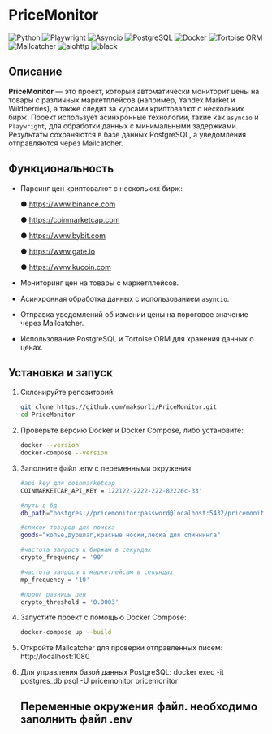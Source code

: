 # PriceMonitor
![Python](https://img.shields.io/badge/Python-3.10-blue?style=flat&logo=python)
![Playwright](https://img.shields.io/badge/Playwright-1.47.0-green?style=flat&logo=microsoft-edge)
![Asyncio](https://img.shields.io/badge/Asyncio-3.4.3-orange?style=flat&logo=python)
![PostgreSQL](https://img.shields.io/badge/PostgreSQL-14-blue?style=flat&logo=postgresql)
![Docker](https://img.shields.io/badge/Docker-20.10-blue?style=flat&logo=docker)
![Tortoise ORM](https://img.shields.io/badge/Tortoise%20ORM-0.21.6-green?style=flat&logo=python)
![Mailcatcher](https://img.shields.io/badge/Mailcatcher-1080-orange?style=flat&logo=mailcatcher)
![aiohttp](https://img.shields.io/badge/aiohttp-3.10.5-blue?style=flat&logo=aiohttp)
![black](https://img.shields.io/badge/black-24.8.0-black?style=flat&logo=python)

## Описание

**PriceMonitor** — это проект, который автоматически мониторит цены на товары с различных маркетплейсов (например, Yandex Market и Wildberries), а также следит за курсами криптовалют с нескольких бирж. Проект использует асинхронные технологии, такие как `asyncio` и `Playwright`, для обработки данных с минимальными задержками. Результаты сохраняются в базе данных PostgreSQL, а уведомления отправляются через Mailcatcher.

## Функциональность
- Парсинг цен криптовалют с нескольких бирж:

    ●   https://www.binance.com

    ●   https://coinmarketcap.com

    ●   https://www.bybit.com

    ●   https://www.gate.io

    ●   https://www.kucoin.com

- Мониторинг цен на товары с маркетплейсов.

- Асинхронная обработка данных с использованием `asyncio`.
- Отправка уведомлений об измении цены на пороговое значение через Mailcatcher.
- Использование PostgreSQL и Tortoise ORM  для хранения данных о ценах.

 ## Установка и запуск

1. Склонируйте репозиторий:

   ```bash
   git clone https://github.com/maksorli/PriceMonitor.git
   cd PriceMonitor

2. Проверьте версию Docker и Docker Compose, либо установите:
    ```bash
    docker --version
    docker-compose --version
3. Заполните файл .env  с переменными окружения
    ```bash
    #api key для coinmarketcap
    COINMARKETCAP_API_KEY ='122122-2222-222-82226c-33' 

    #путь в бд
    db_path="postgres://pricemonitor:password@localhost:5432/pricemonitor"  

    #список товаров для поиска
    goods="копье,дуршлаг,красные носки,леска для спиннинга"

    #частота запроса к биржам в секундах
    crypto_frequency = '90' 

    #частота запроса к маркетлейсам в секундах
    mp_frequency = '10'   

    #порог разницы цен
    crypto_threshold = '0.0003' 


3. Запустите проект с помощью Docker Compose:
   ```bash
   docker-compose up --build
4. Откройте Mailcatcher для проверки отправленных писем:
    http://localhost:1080
5. Для управления базой данных PostgreSQL:
    docker exec -it postgres_db psql -U pricemonitor pricemonitor

    ## Переменные окружения файл. необходимо заполнить файл .env
    
